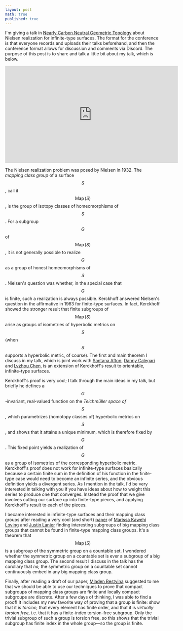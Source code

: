 ```yaml
---
layout: post
math: true
published: true
---
```


I'm giving a talk in [Nearly Carbon Neutral Geometric Topology][NCNGT]
about Nielsen realization for infinite-type surfaces.
The format for the conference is that everyone records and uploads their talks beforehand,
and then the conference format allows for discussion and comments via Discord.
The purpose of this post is to share and talk a little bit about my talk, which is below.

<iframe width="560" height="315" src="https://www.youtube.com/embed/QwA3bSwkcW0" title="YouTube video player" frameborder="0" allow="accelerometer; autoplay; clipboard-write; encrypted-media; gyroscope; picture-in-picture" allowfullscreen></iframe>

The Nielsen realization problem was posed by Nielsen in 1932.
The *mapping class group* of a surface $$S$$,
call it $$\operatorname{Map}(S)$$,
is the group of isotopy classes of homeomorphisms of $$S$$.
For a subgroup $$G$$ of $$\operatorname{Map}(S)$$,
it is not generally possible to realize $$G$$
as a group of honest homeomorphisms of $$S$$.
Nielsen's question was whether, in the special case that $$G$$ is finite, such a realization is always possible.
Kerckhoff answered Nielsen's question in the affirmative in 1983 for finite-type surfaces.
In fact, Kerckhoff showed the stronger result that finite subgroups of $$\operatorname{Map}(S)$$
arise as groups of isometries of hyperbolic metrics on $$S$$
(when $$S$$ supports a hyperbolic metric, of course).
The first and main theorem I discuss in my talk,
which is joint work with [Santana Afton][Santana], [Danny Calegari][Danny] and [Lvzhou Chen][Lvzhou],
is an extension of Kerckhoff's result to orientable, infinite-type surfaces.

Kerckhoff's proof is very cool;
I talk through the main ideas in my talk,
but briefly he defines a $$G$$-invariant, real-valued function on the *Teichmüller space of $$S$$,*
which parametrizes (homotopy classes of) hyperbolic metrics on $$S$$,
and shows that it attains a unique minimum, which is therefore fixed by $$G$$.
This fixed point yields a realization of $$G$$ as a group of isometries of the corresponding hyperbolic metric.
Kerckhoff's proof does not work for infinite-type surfaces
basically because a certain finite sum in the definition of his function in the finite-type case
would need to become an infinite series,
and the obvious definition yields a divergent series.
As I mention in the talk,
I'd be very interested in talking with you
if you have ideas about how to weight this series to produce one that converges.
Instead the proof that we give involves cutting our surface up into finite-type pieces,
and applying Kerckhoff's result to each of the pieces.

I became interested in infinite-type surfaces and their mapping class groups
after reading a very cool (and short) [paper][TitsAlternative]
of [Marissa Kawehi Loving][Marissa] and [Justin Lanier][Justin]
finding interesting subgroups of big mapping class groups that cannot be found in finite-type mapping class groups.
It's a theorem that $$\operatorname{Map}(S)$$ is a subgroup of the symmetric group on a countable set.
I wondered whether the symmetric group on a countable set is ever a subgroup of a big mapping class group.
The second result I discuss in the talk has the corollary that *no,*
the symmetric group on a countable set cannot continuously embed in any big mapping class group.

Finally, after reading a draft of our paper, [Mladen Bestvina][Mladen] suggested to me
that we should be able to use our techniques to prove that compact subgroups of mapping class groups are finite
and locally compact subgroups are discrete.
After a few days of thinking, I was able to find a proof!
It includes my new favorite way of proving that a group is finite:
show that it is *torsion,* that every element has finite order,
and that it is *virtually torsion free,* i.e. that it has a finite-index torsion-free subgroup.
Only the trivial subgroup of such a group is torsion free,
so this shows that the trivial subgroup has finite index in the whole group—so the group is finite.

[Mladen]: https://www.math.utah.edu/~bestvina/
[Justin]: https://justinlanier.org
[Marissa]: https://sites.google.com/view/lovingmath/home?authuser=0
[TitsAlternative]: https://arxiv.org/abs/1904.10060
[Santana]: https://sites.google.com/view/santanaafton/home
[Danny]: https://math.uchicago.edu/~dannyc/
[Lvzhou]: https://lvzhouchen.github.io
[NCNGT]: https://www.ncngt.org/home
